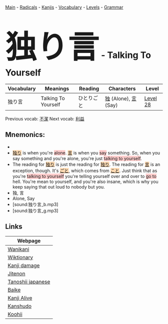 <style> bigfont {font-size: 100px}</style>
[Main](../README.md) -
[Radicals](../radicals.md) -
[Kanjis](../kanjis.md) -
[Vocabulary](../vocabulary.md) -
[Levels](../levels.md) -
[Grammar](../grammar.md)
# <bigfont> 独り言</bigfont> - Talking To Yourself 

| Vocabulary | Meanings | Reading | Characters | Level |
| --- | --- | --- | --- | --- |
| 独り言 | Talking To Yourself | ひとりごと |  [独](../kanjis/独.md) (Alone), [言](../kanjis/言.md) (Say) | [Level 28](../levels/wk_level28.md) |

Previous vocab: [不潔](不潔.md) Next vocab: [利益](利益.md) 

## Mnemonics:

* 
* <span style="background-color:#fed8b1"> [独り](https://jisho.org/search/独り)</span> is when you're <span style="background-color:#ffcccb"> alone</span>. <span style="background-color:#fed8b1"> [言](https://jisho.org/search/言)</span> is when you <span style="background-color:#ffcccb"> say</span> something. So, when you say something and you're alone, you're just <span style="background-color:#ffcccb"> talking to yourself</span>.
* The reading for <span style="background-color:#fed8b1"> [独り](https://jisho.org/search/独り)</span> is just the reading for <span style="background-color:#fed8b1"> [独り](https://jisho.org/search/独り)</span>. The reading for <span style="background-color:#fed8b1"> [言](https://jisho.org/search/言)</span> is an exception, though. It's <span style="background-color:#fed8b1"> [ごと](https://jisho.org/search/ごと)</span>, which comes from <span style="background-color:#fed8b1"> [こと](https://jisho.org/search/こと)</span>. Just think that as you're <span style="background-color:#ffcccb"> talking to yourself</span> you're telling yourself over and over to <span style="background-color:#ffcccb"> go to</span> hell. You're mean to yourself, and you're also insane, which is why you keep saying that out loud to nobody but you.
* 独, 言
* Alone, Say
* [sound:独り言_b.mp3]
* [sound:独り言_g.mp3]


## Links 

| Webpage |
| --- |
| [Wanikani          ](https://www.wanikani.com/kanji/独り言) |
| [Wiktionary        ](https://en.wiktionary.org/wiki/独り言) |
| [Kanji damage      ](http://www.kanjidamage.com/kanji/search?utf8=✓&q=独り言) |
| [Jitenon           ](https://jitenon.com/kanji/独り言) |
| [Tanoshii japanese ](https://www.tanoshiijapanese.com/dictionary/kanji.cfm?k=独り言) |
| [Baike             ](https://baike.baidu.com/item/独り言) |
| [Kanji Alive       ](https://app.kanjialive.com/独り言) |
| [Kanshudo          ](https://www.kanshudo.com/searchmn?q=独り言) |
| [Koohii            ](https://kanji.koohii.com/study/kanji/独り言) |

